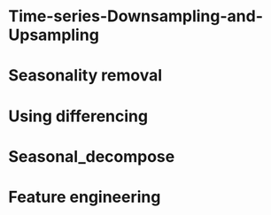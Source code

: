 # Time-series-Downsampling-and-Upsampling
# Seasonality removal
# Using differencing
# Seasonal_decompose
# Feature engineering
